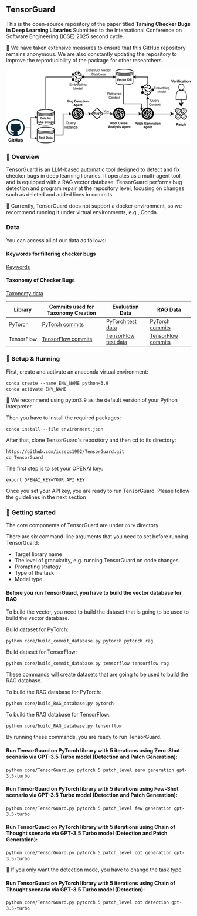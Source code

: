 ## TensorGuard
This is the open-source repository of the paper titled **Taming Checker Bugs in Deep Learning Libraries** Submitted
to the International Conference on Software Engineering (ICSE) 2025 second cycle. 

:wave: We have taken extensive measures to ensure that this GitHub repository remains anonymous. We are also constantly updating the repository to improve the reproducibility of the package for other researchers.

<img src="https://github.com/icsecs1992/TensorGuard/blob/master/assets/ML_APR_flow_new.png" width="600" class="center">

### :wave: Overview
TensorGuard is an LLM-based automatic tool designed to detect and fix checker bugs in deep learning libraries.
It operates as a multi-agent tool and is equipped with a RAG vector database.
TensorGuard performs bug detection and program repair at the repository level, focusing on changes such as deleted and added lines in commits.

:bell: Currently, TensorGuard does not support a docker environment, so we recommend running it under virtual environments, e.g., Conda.

### Data
You can access all of our data as follows:

#### Keywords for filtering checker bugs
[Keywords](https://github.com/icsecs1992/TensorGuard/blob/master/assets/all_keywords.csv)<br>

#### Taxonomy of Checker Bugs
[Taxonomy data](https://github.com/icsecs1992/TensorGuard/blob/master/assets/taxonomyData.csv)<br>


| Library | Commits used for Taxonomy Creation | Evaluation Data | RAG Data |
|----------|----------|----------|----------|
| PyTorch | [PyTorch commits](https://github.com/icsecs1992/TensorGuard/blob/master/mining/commits/pytorch/pytorch.csv) | [PyTorch test data](https://github.com/icsecs1992/TensorGuard/blob/master/data/test%20data/filter2/pytorch_test_data.json) | [PyTorch commits](https://github.com/icsecs1992/TensorGuard/blob/master/mining/commits_rag/pytorch/pytorch.csv) |
| TensorFlow | [TensorFlow commits](https://github.com/icsecs1992/TensorGuard/blob/master/mining/commits/tensorflow/tensorflow.csv) | [TensorFlow test data](https://github.com/icsecs1992/TensorGuard/blob/master/data/test%20data/filter2/tensorflow_test_data.json) | [TensorFlow commits](https://github.com/icsecs1992/TensorGuard/blob/master/mining/commits_rag/tensorflow/tensorflow.csv) |


### :hammer: Setup & Running

First, create and activate an anaconda virtual environment:

```
conda create --name ENV_NAME python=3.9
conda activate ENV_NAME
```
:bell: We recommend using pyton3.9 as the default version of your Python interpreter.

Then you have to install the required packages:

```
conda install --file environment.json
```

After that, clone TensorGuard's repository and then cd to its directory:

```
https://github.com/icsecs1992/TensorGuard.git
cd TensorGuard
```

The first step is to set your OPENAI key:

```
export OPENAI_KEY=YOUR API KEY
```
Once you set your API key, you are ready to run TensorGuard. Please follow the guidelines in the next section

### :rocket: Getting started

The core components of TensorGuard are under ```core``` directory. 

There are six command-line arguments that you need to set before running TensorGuard:
- Target library name
- The level of granularity, e.g. running TensorGuard on code changes
- Prompting strategy
- Type of the task
- Model type

#### Before you run TensorGuard, you have to build the vector database for RAG

To build the vector, you need to build the dataset that is going to be used to build the vector database. 

Build dataset for PyTorch:

```
python core/build_commit_database.py pytorch pytorch rag 
```

Build dataset for TensorFlow:

```
python core/build_commit_database.py tensorflow tensorflow rag 
```

These commands will create datasets that are going to be used to build the RAG database. 

To build the RAG database for PyTorch:
```
python core/build_RAG_database.py pytorch 
```
To build the RAG database for TensorFlow:
```
python core/build_RAG_database.py tensorflow
```
By running these commands, you are ready to run TensorGuard.

#### Run TensorGuard on PyTorch library with 5 iterations using Zero-Shot scenario via GPT-3.5 Turbo model (Detection and Patch Generation):

```
python core/TensorGuard.py pytorch 5 patch_level zero generation gpt-3.5-turbo
```

#### Run TensorGuard on PyTorch library with 5 iterations using Few-Shot scenario via GPT-3.5 Turbo model (Detection and Patch Generation):

```
python core/TensorGuard.py pytorch 5 patch_level few generation gpt-3.5-turbo
```

#### Run TensorGuard on PyTorch library with 5 iterations using Chain of Thought scenario via GPT-3.5 Turbo model (Detection and Patch Generation):

```
python core/TensorGuard.py pytorch 5 patch_level cot generation gpt-3.5-turbo
```

:bell: If you only want the detection mode, you have to change the task type. 


#### Run TensorGuard on PyTorch library with 5 iterations using Chain of Thought scenario via GPT-3.5 Turbo model (Detection):

```
python core/TensorGuard.py pytorch 5 patch_level cot detection gpt-3.5-turbo
```
